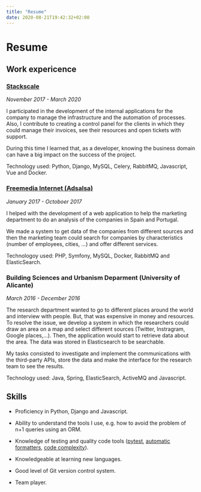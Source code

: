 ```yaml
---
title: "Resume"
date: 2020-08-21T19:42:32+02:00
---
```


# Resume

## Work expericence

### [Stackscale](https://www.stackscale.com/) 

*November 2017 - March 2020*

I participated in the development of the internal applications for the company to manage the infrastructure and the automation of processes. Also, I contribute to creating a control panel for the clients in which they could manage their invoices, see their resources and open tickets with support.

During this time I learned that, as a developer, knowing the business 
domain can have a big impact on the success of the project.

Technology used: Python, Django, MySQL, Celery, RabbitMQ, Javascript, Vue and Docker.

### [Freemedia Internet (Adsalsa)](https://www.adsalsa.com/en/)

*January 2017 - Octoboer 2017*

I helped with the development of a web application to help the marketing department to do an analysis of the companies in Spain and Portugal.

We made a system to get data of the companies from different sources and then the marketing team could search for companies by characteristics (number of employees, cities, ...) and offer different services.

Technologoy used: PHP, Symfony, MySQL, Docker, RabbitMQ and ElasticSearch.

### Building Sciences and Urbanism Deparment (University of Alicante)

*March 2016 - December 2016*

The research department wanted to go to different places around the world and interview with people. But, that was expensive in money and resources. To resolve the issue, we develop a system in which the researchers could draw an area on a map and select different sources (Twitter, Instragram, Google places,...). Then, the application would start to retrieve data about the area. The data was stored in Elasticsearch to be searchable. 

My tasks consisted to investigate and implement the communications with the third-party APIs, store the data and make the interface for the research team to see the results.

Technology used: Java, Spring, ElasticSearch, ActiveMQ and Javascript.

## Skills

* Proficiency in Python, Django and Javascript.

* Ability to understand the tools I use, e.g. how to avoid the problem of n+1 queries using an ORM. 

* Knowledge of testing and quality code tools ([pytest](https://docs.pytest.org/en/latest/), [automatic formatters](https://github.com/psf/black), [code complexity](https://radon.readthedocs.io/en/latest/index.html)).

* Knowledgeable at learning new languages.

* Good level of Git version control system.

* Team player.

